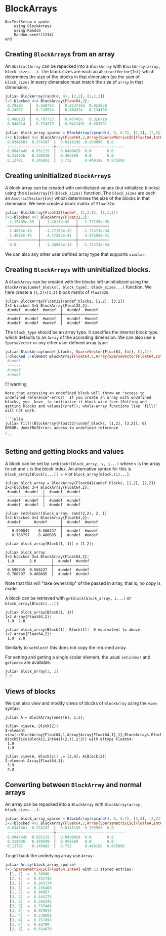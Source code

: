 # BlockArrays

```@meta
DocTestSetup = quote
    using BlockArrays
    using Random
    Random.seed!(1234)
end
```

## Creating `BlockArray`s from an array

An `AbstractArray` can be repacked into a `BlockArray` with `BlockArray(array, block_sizes...)`.  The block sizes are each an `AbstractVector{Int}` which determines the size of the blocks in that dimension (so the sum of `block_sizes` in every dimension must match the size of `array` in that dimension).

```julia
julia> BlockArray(rand(4, 4), [2,2], [1,1,2])
2×3-blocked 4×4 BlockArray{Float64,2}:
 0.70393   │  0.568703  │  0.0137366  0.953038
 0.24957   │  0.145924  │  0.884324   0.134155
 ──────────┼────────────┼─────────────────────
 0.408133  │  0.707723  │  0.467458   0.326718
 0.844314  │  0.794279  │  0.0421491  0.683791

julia> block_array_sparse = BlockArray(sprand(4, 5, 0.7), [1,3], [2,3])
2×2-blocked 4×5 BlockArray{Float64,2,Array{SparseMatrixCSC{Float64,Int64},2},BlockArrays.BlockSizes{2,Array{Int64,1}}}:
 0.0341601  0.374187  │  0.0118196  0.299058  0.0     
 ---------------------┼-------------------------------
 0.0945445  0.931115  │  0.0460428  0.0       0.0     
 0.314926   0.438939  │  0.496169   0.0       0.0     
 0.12781    0.246862  │  0.732      0.449182  0.875096
```


## Creating uninitialized `BlockArray`s

A block array can be created with uninitialized values (but initialized blocks) using the `BlockArray{T}(block_sizes)` function. The `block_sizes` are each an `AbstractVector{Int}` which determines the size of the blocks in that dimension. We here create a block matrix of `Float32`s:

```julia
julia> BlockArray{Float32}(undef, [1,2,1], [1,1,1])
3×3-blocked 4×3 BlockArray{Float32,2}:
 -2.15145e-35  │   1.4013e-45   │  -1.77199e-35
 ──────────────┼────────────────┼──────────────
  1.4013e-45   │  -1.77199e-35  │  -1.72473e-34
  1.4013e-45   │   4.57202e-41  │   4.57202e-41
 ──────────────┼────────────────┼──────────────
  0.0          │  -1.36568e-33  │  -1.72473e-34
```

We can also any other user defined array type that supports `similar`.


## Creating `BlockArrays` with uninitialized blocks.

A `BlockArray` can be created with the blocks left uninitialized using the `BlockArray(undef_blocks[, block_type], block_sizes...)` function.  We here create a `[1,2]×[3,2]` block matrix of `Float32`s:

```jldoctest
julia> BlockArray{Float32}(undef_blocks, [1,2], [3,2])
2×2-blocked 3×5 BlockArray{Float32,2}:
 #undef  #undef  #undef  │  #undef  #undef
 ────────────────────────┼────────────────
 #undef  #undef  #undef  │  #undef  #undef
 #undef  #undef  #undef  │  #undef  #undef
```

The `block_type` should be an array type.  It specifies the internal block type, which defaults to an `Array` of the according dimension.  We can also use a `SparseVector` or any other user defined array type:

```julia
julia> BlockArray(undef_blocks, SparseVector{Float64, Int}, [1,2])
2-blocked 3-element BlockArray{Float64,1,Array{SparseVector{Float64,Int64},1},BlockArrays.BlockSizes{1,Array{Int64,1}}}:
 #undef
 ------
 #undef
 #undef
```

!!! warning

    Note that accessing an undefined block will throw an "access to undefined reference"-error!  If you create an array with undefined blocks, you _have_ to initialize it block-wise (see [Setting and getting blocks and values](@ref)); whole-array functions like `fill!` will not work:
    
    ```julia
    julia> fill!(BlockArray{Float32}(undef_blocks, [1,2], [3,2]), 0)
    ERROR: UndefRefError: access to undefined reference
    …
    ```
    
    
## Setting and getting blocks and values

A block can be set by `setblock!(block_array, v, i...)` where `v` is the array to set and `i` is the block index.
An alternative syntax for this is `block_array[Block(i...)] = v` or
`block_array[Block.(i)...]`.

```jldoctest block_array
julia> block_array = BlockArray{Float64}(undef_blocks, [1,2], [2,2])
2×2-blocked 3×4 BlockArray{Float64,2}:
 #undef  #undef  │  #undef  #undef
 ────────────────┼────────────────
 #undef  #undef  │  #undef  #undef
 #undef  #undef  │  #undef  #undef

julia> setblock!(block_array, rand(2,2), 2, 1)
2×2-blocked 3×4 BlockArray{Float64,2}:
 #undef      #undef      │  #undef  #undef
 ────────────────────────┼────────────────
   0.590845    0.566237  │  #undef  #undef
   0.766797    0.460085  │  #undef  #undef

julia> block_array[Block(1, 1)] = [1 2];

julia> block_array
2×2-blocked 3×4 BlockArray{Float64,2}:
 1.0       2.0       │  #undef  #undef
 ────────────────────┼────────────────
 0.590845  0.566237  │  #undef  #undef
 0.766797  0.460085  │  #undef  #undef
```

Note that this will "take ownership" of the passed in array, that is, no copy is made.

A block can be retrieved with `getblock(block_array, i...)` or `block_array[Block(i...)]`:

```jldoctest block_array
julia> block_array[Block(1, 1)]
1×2 Array{Float64,2}:
 1.0  2.0

julia> block_array[Block(1), Block(1)]  # equivalent to above
1×2 Array{Float64,2}:
 1.0  2.0
```

Similarly to `setblock!` this does not copy the returned array.

For setting and getting a single scalar element, the usual `setindex!` and `getindex` are available.

```jl
julia> block_array[1, 2]
2.0
```

## Views of blocks

We can also view and modify views of blocks of `BlockArray` using the `view` syntax:
```jldoctest
julia> A = BlockArray(ones(6), 1:3);

julia> view(A, Block(2))
2-element view(::BlockArray{Float64,1,Array{Array{Float64,1},1},BlockArrays.BlockSizes{1,Array{Int64,1}}}, BlockSlice(Block{1,Int64}((2,)),2:3)) with eltype Float64:
 1.0
 1.0

julia> view(A, Block(2)) .= [3,4]; A[Block(2)]
2-element Array{Float64,1}:
 3.0
 4.0
```



## Converting between `BlockArray` and normal arrays

An array can be repacked into a `BlockArray` with `BlockArray(array, block_sizes...)`:

```jl
julia> block_array_sparse = BlockArray(sprand(4, 5, 0.7), [1,3], [2,3])
2×2-blocked 4×5 BlockArray{Float64,2,Array{SparseMatrixCSC{Float64,Int64},2},BlockArrays.BlockSizes{2,Array{Int64,1}}}:
 0.0341601  0.374187  │  0.0118196  0.299058  0.0     
 ---------------------┼-------------------------------
 0.0945445  0.931115  │  0.0460428  0.0       0.0     
 0.314926   0.438939  │  0.496169   0.0       0.0     
 0.12781    0.246862  │  0.732      0.449182  0.875096
```

To get back the underlying array use `Array`:

```jl
julia> Array(block_array_sparse)
4×5 SparseMatrixCSC{Float64,Int64} with 13 stored entries:
  [1, 1]  =  0.30006
  [2, 1]  =  0.451742
  [3, 1]  =  0.243174
  [4, 1]  =  0.156468
  [1, 2]  =  0.94057
  [3, 2]  =  0.544175
  [4, 2]  =  0.598345
  [3, 3]  =  0.737486
  [4, 3]  =  0.929512
  [1, 4]  =  0.539601
  [3, 4]  =  0.757658
  [4, 4]  =  0.44709
  [2, 5]  =  0.514679
```
